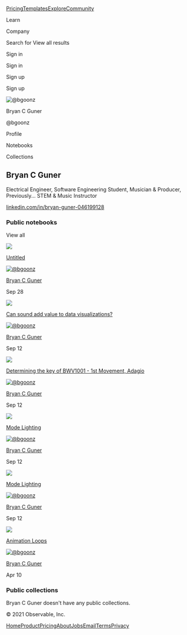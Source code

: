 <a href="https://observablehq.com/pricing" class="f6 fw6 flex items-center no-underline sans-serif mh2 dark-gray hover-blue hover-blue">Pricing</a><a href="https://observablehq.com/templates" class="f6 fw6 flex items-center no-underline sans-serif mh2 dark-gray hover-blue hover-blue">Templates</a><a href="https://observablehq.com/explore" class="f6 fw6 flex items-center no-underline sans-serif mh2 dark-gray hover-blue hover-blue">Explore</a><a href="https://observablehq.com/community" class="f6 fw6 flex items-center no-underline sans-serif mh2 dark-gray hover-blue hover-blue">Community</a>

Learn

Company

Search for <span class="dark-gray"></span><span class="nowrap">View all results</span>

Sign in

Sign in

Sign up

Sign up

<img src="https://avatars3.githubusercontent.com/u/66654881?v=4&amp;s=128" alt="@bgoonz" class="br-100 nav-avatar" />

Bryan C Guner

@bgoonz

Profile

Notebooks

Collections

Bryan C Guner
-------------

Electrical Engineer, Software Engineering Student, Musician & Producer, Previously... STEM & Music Instructor

<a href="https://www.linkedin.com/in/bryan-guner-046199128" class="no-underline hover-blue observable-mid-gray">linkedin.com/in/bryan-guner-046199128</a>

### Public notebooks

View all

[](https://observablehq.com/@bgoonz/untitled/2)

<img src="https://static.observableusercontent.com/thumbnail/ae0f6c18d2cad7968c18c88086e6fd639cbc9f8c81eb338ae9dd7c169a47ff63.jpg" class="absolute top-0 left-0 w-100 h-100" />

<a href="https://observablehq.com/@bgoonz/untitled/2" class="f6 fw6 no-underline near-black hover-blue lh-f7"><span style="word-break: break-word" title="Untitled">Untitled</span></a> 

<a href="https://observablehq.com/@bgoonz" class="inline-flex pr1 mr1 items-center"><img src="https://avatars3.githubusercontent.com/u/66654881?v=4&amp;s=128" alt="@bgoonz" class="br-100" /></a>

<a href="https://observablehq.com/@bgoonz" class="inline-flex no-underline dark-gray hover-blue items-center"><span>Bryan C Guner</span></a>

<span class="nowrap" title="9/28/2021, 8:12:07 PM">Sep 28</span>

[](https://observablehq.com/@bgoonz/can-sound-add-value-to-data-visualizations)

<img src="https://static.observableusercontent.com/thumbnail/e48fca9a09048d149eb523ca8278d3e00e05259b6afc89d9cfa5e4bc489b3472.jpg" class="absolute top-0 left-0 w-100 h-100" />

<a href="https://observablehq.com/@bgoonz/can-sound-add-value-to-data-visualizations" class="f6 fw6 no-underline near-black hover-blue lh-f7"><span style="word-break: break-word" title="Can sound add value to data visualizations?">Can sound add value to data visualizations?</span></a>

<a href="https://observablehq.com/@bgoonz" class="inline-flex pr1 mr1 items-center"><img src="https://avatars3.githubusercontent.com/u/66654881?v=4&amp;s=128" alt="@bgoonz" class="br-100" /></a>

<a href="https://observablehq.com/@bgoonz" class="inline-flex no-underline dark-gray hover-blue items-center"><span>Bryan C Guner</span></a>

<span class="nowrap" title="9/12/2021, 6:18:46 AM">Sep 12</span>

[](https://observablehq.com/@bgoonz/determining-the-key-of-bwv1001-1st-movement-adagio)

<img src="https://static.observableusercontent.com/thumbnail/e753d97b0be253264e080c27bd91caad5afe8264e1499ce676009c3c3acf8a23.jpg" class="absolute top-0 left-0 w-100 h-100" />

<a href="https://observablehq.com/@bgoonz/determining-the-key-of-bwv1001-1st-movement-adagio" class="f6 fw6 no-underline near-black hover-blue lh-f7"><span style="word-break: break-word" title="Determining the key of BWV1001 - 1st Movement, Adagio">Determining the key of BWV1001 - 1st Movement, Adagio</span></a>

<a href="https://observablehq.com/@bgoonz" class="inline-flex pr1 mr1 items-center"><img src="https://avatars3.githubusercontent.com/u/66654881?v=4&amp;s=128" alt="@bgoonz" class="br-100" /></a>

<a href="https://observablehq.com/@bgoonz" class="inline-flex no-underline dark-gray hover-blue items-center"><span>Bryan C Guner</span></a>

<span class="nowrap" title="9/12/2021, 6:15:03 AM">Sep 12</span>

[](https://observablehq.com/@bgoonz/mode-lighting/2)

<img src="https://static.observableusercontent.com/thumbnail/9d53cd0dbccffb9eb54e0690987ea61afda704d18f2b551dfbedbab7f3db5d6d.jpg" class="absolute top-0 left-0 w-100 h-100" />

<a href="https://observablehq.com/@bgoonz/mode-lighting/2" class="f6 fw6 no-underline near-black hover-blue lh-f7"><span style="word-break: break-word" title="Mode Lighting">Mode Lighting</span></a>

<a href="https://observablehq.com/@bgoonz" class="inline-flex pr1 mr1 items-center"><img src="https://avatars3.githubusercontent.com/u/66654881?v=4&amp;s=128" alt="@bgoonz" class="br-100" /></a>

<a href="https://observablehq.com/@bgoonz" class="inline-flex no-underline dark-gray hover-blue items-center"><span>Bryan C Guner</span></a>

<span class="nowrap" title="9/12/2021, 6:03:10 AM">Sep 12</span>

[](https://observablehq.com/@bgoonz/mode-lighting)

<img src="https://static.observableusercontent.com/thumbnail/9d53cd0dbccffb9eb54e0690987ea61afda704d18f2b551dfbedbab7f3db5d6d.jpg" class="absolute top-0 left-0 w-100 h-100" />

<a href="https://observablehq.com/@bgoonz/mode-lighting" class="f6 fw6 no-underline near-black hover-blue lh-f7"><span style="word-break: break-word" title="Mode Lighting">Mode Lighting</span></a> 

<a href="https://observablehq.com/@bgoonz" class="inline-flex pr1 mr1 items-center"><img src="https://avatars3.githubusercontent.com/u/66654881?v=4&amp;s=128" alt="@bgoonz" class="br-100" /></a>

<a href="https://observablehq.com/@bgoonz" class="inline-flex no-underline dark-gray hover-blue items-center"><span>Bryan C Guner</span></a>

<span class="nowrap" title="9/12/2021, 6:02:50 AM">Sep 12</span>

[](https://observablehq.com/@bgoonz/animation-loops)

<img src="https://static.observableusercontent.com/thumbnail/284cba3813cd052b31d6d3f25d4ea7bcba6621a9469057ec1df8465d6e23a4cc.jpg" class="absolute top-0 left-0 w-100 h-100" />

<a href="https://observablehq.com/@bgoonz/animation-loops" class="f6 fw6 no-underline near-black hover-blue lh-f7"><span style="word-break: break-word" title="Animation Loops">Animation Loops</span></a>

<a href="https://observablehq.com/@bgoonz" class="inline-flex pr1 mr1 items-center"><img src="https://avatars3.githubusercontent.com/u/66654881?v=4&amp;s=128" alt="@bgoonz" class="br-100" /></a>

<a href="https://observablehq.com/@bgoonz" class="inline-flex no-underline dark-gray hover-blue items-center"><span>Bryan C Guner</span></a>

<span class="nowrap" title="4/10/2021, 3:13:40 AM">Apr 10</span>

### Public collections

Bryan C Guner doesn't have any public collections.

© 2021 Observable, Inc.

<a href="https://observablehq.com/" class="mid-gray hover-black no-underline mr2-ns mr1">Home</a><a href="https://observablehq.com/product" class="mid-gray hover-black no-underline mr2-ns mr1">Product</a><a href="https://observablehq.com/pricing" class="mid-gray hover-black no-underline mr2-ns mr1">Pricing</a><a href="https://observablehq.com/about" class="mid-gray hover-black no-underline mr2-ns mr1">About</a><a href="https://observablehq.com/about#jobs" class="mid-gray hover-black no-underline mr2-ns mr1">Jobs</a><a href="mailto:hello@observablehq.com" class="mid-gray hover-black no-underline mr2-ns mr1">Email</a><a href="https://observablehq.com/terms-of-service" class="mid-gray hover-black no-underline mr2-ns mr1">Terms</a><a href="https://observablehq.com/privacy-policy" class="mid-gray hover-black no-underline mr2-ns mr1">Privacy</a>
